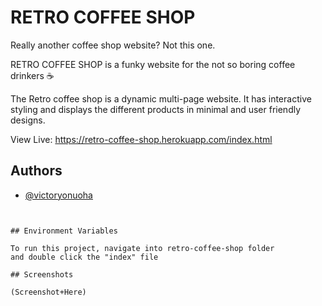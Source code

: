 
# RETRO COFFEE SHOP
 Really another coffee shop website? Not this one.

RETRO COFFEE SHOP is a funky website for the not so boring coffee
drinkers ☕

The Retro coffee shop is a dynamic multi-page website.
It has interactive styling and displays the different products in 
minimal and user friendly designs. 

View Live: https://retro-coffee-shop.herokuapp.com/index.html


## Authors

- [@victoryonuoha](https://github.com/VictoryOnuoha)


```


## Environment Variables

To run this project, navigate into retro-coffee-shop folder
and double click the "index" file

## Screenshots

(Screenshot+Here)

